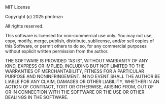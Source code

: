 MIT License

Copyright (c) 2025 phntmzn

All rights reserved.

This software is licensed for non-commercial use only. You may not use, copy, modify, merge, publish, distribute, sublicense, and/or sell copies of this Software, or permit others to do so, for any commercial purposes without explicit written permission from the author.

THE SOFTWARE IS PROVIDED “AS IS”, WITHOUT WARRANTY OF ANY KIND, EXPRESS OR IMPLIED, INCLUDING BUT NOT LIMITED TO THE WARRANTIES OF MERCHANTABILITY, FITNESS FOR A PARTICULAR PURPOSE AND NONINFRINGEMENT. IN NO EVENT SHALL THE AUTHOR BE LIABLE FOR ANY CLAIM, DAMAGES OR OTHER LIABILITY, WHETHER IN AN ACTION OF CONTRACT, TORT OR OTHERWISE, ARISING FROM, OUT OF OR IN CONNECTION WITH THE SOFTWARE OR THE USE OR OTHER DEALINGS IN THE SOFTWARE.

